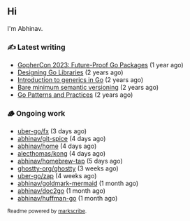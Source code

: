## Hi

I'm Abhinav.

### ✍️ Latest writing


- [GopherCon 2023: Future-Proof Go Packages](https://abhinavg.net/2023/09/27/future-proof-packages/) (1 year ago)
- [Designing Go Libraries](https://abhinavg.net/2022/12/06/designing-go-libraries/) (2 years ago)
- [Introduction to generics in Go](https://abhinavg.net/2022/11/23/generics-intro/) (2 years ago)
- [Bare minimum semantic versioning](https://abhinavg.net/2022/11/07/semver/) (2 years ago)
- [Go Patterns and Practices](https://abhinavg.net/2022/09/19/go-patterns-and-practices-talk/) (2 years ago)

### 🪵 Ongoing work


- [uber-go/fx](https://github.com/uber-go/fx) (3 days ago)
- [abhinav/git-spice](https://github.com/abhinav/git-spice) (4 days ago)
- [abhinav/home](https://github.com/abhinav/home) (4 days ago)
- [alecthomas/kong](https://github.com/alecthomas/kong) (4 days ago)
- [abhinav/homebrew-tap](https://github.com/abhinav/homebrew-tap) (5 days ago)
- [ghostty-org/ghostty](https://github.com/ghostty-org/ghostty) (3 weeks ago)
- [uber-go/zap](https://github.com/uber-go/zap) (4 weeks ago)
- [abhinav/goldmark-mermaid](https://github.com/abhinav/goldmark-mermaid) (1 month ago)
- [abhinav/doc2go](https://github.com/abhinav/doc2go) (1 month ago)
- [abhinav/huffman-go](https://github.com/abhinav/huffman-go) (1 month ago)

<sub>Readme powered by [markscribe](https://github.com/muesli/markscribe).</sub>
